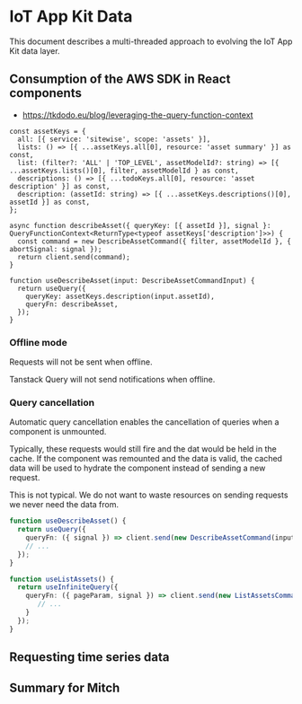 # IoT App Kit Data

This document describes a multi-threaded approach to evolving the IoT App Kit data layer.

## Consumption of the AWS SDK in React components
- https://tkdodo.eu/blog/leveraging-the-query-function-context 

```
const assetKeys = {
  all: [{ service: 'sitewise', scope: 'assets' }],
  lists: () => [{ ...assetKeys.all[0], resource: 'asset summary' }] as const,
  list: (filter?: 'ALL' | 'TOP_LEVEL', assetModelId?: string) => [{ ...assetKeys.lists()[0], filter, assetModelId } as const,
  descriptions: () => [{ ...todoKeys.all[0], resource: 'asset description' }] as const,
  description: (assetId: string) => [{ ...assetKeys.descriptions()[0], assetId }] as const,
};

async function describeAsset({ queryKey: [{ assetId }], signal }: QueryFunctionContext<ReturnType<typeof assetKeys['description']>>) {
  const command = new DescribeAssetCommand({ filter, assetModelId }, { abortSignal: signal });
  return client.send(command);
}

function useDescribeAsset(input: DescribeAssetCommandInput) {
  return useQuery({
    queryKey: assetKeys.description(input.assetId),
    queryFn: describeAsset,
  });
}
```

### Offline mode
Requests will not be sent when offline.

Tanstack Query will not send notifications when offline.

### Query cancellation
Automatic query cancellation enables the cancellation of queries when a component is unmounted.

Typically, these requests would still fire and the dat would be held in the cache. If the component was remounted and the data is valid, the cached data will be used to hydrate the component instead of sending a new request.

This is not typical. We do not want to waste resources on sending requests we never need the data from.

```typescript
function useDescribeAsset() {
  return useQuery({
    queryFn: ({ signal }) => client.send(new DescribeAssetCommand(input), { abortSignal: signal }),
    // ...
  });
}
```

```typescript
function useListAssets() {
  return useInfiniteQuery({
    queryFn: ({ pageParam, signal }) => client.send(new ListAssetsCommand({ ...input, nextToken: pageParam }, { abortSignal: signal }))
       // ... 
    }
  });
}
```

## Requesting time series data

## Summary for Mitch


